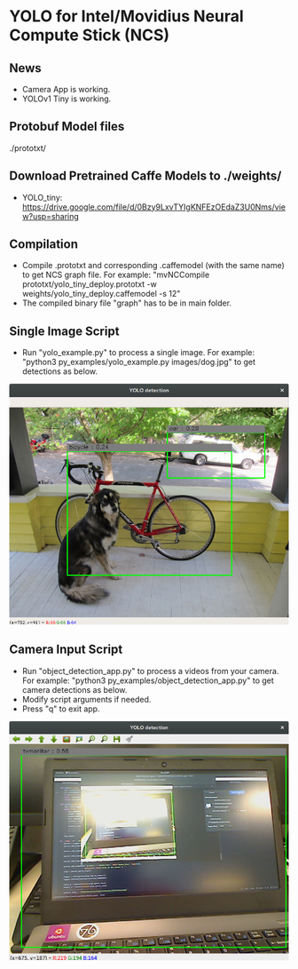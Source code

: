 ﻿# YOLO for Intel/Movidius Neural Compute Stick (NCS)

## News

* Camera App is working.
* YOLOv1 Tiny is working.

## Protobuf Model files

./prototxt/

## Download Pretrained Caffe Models to ./weights/

* YOLO_tiny: https://drive.google.com/file/d/0Bzy9LxvTYIgKNFEzOEdaZ3U0Nms/view?usp=sharing

## Compilation

* Compile .prototxt and corresponding .caffemodel (with the same name) to get NCS graph file. For example: "mvNCCompile prototxt/yolo_tiny_deploy.prototxt -w weights/yolo_tiny_deploy.caffemodel -s 12"
* The compiled binary file "graph" has to be in main folder.

## Single Image Script

* Run "yolo_example.py" to process a single image. For example: "python3 py_examples/yolo_example.py images/dog.jpg" to get detections as below.

![](/images/yolo_dog.png)

## Camera Input Script

* Run "object_detection_app.py" to process a videos from your camera. For example: "python3 py_examples/object_detection_app.py" to get camera detections as below.
* Modify script arguments if needed.
* Press "q" to exit app.

![](/images/camera.png)
